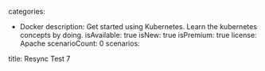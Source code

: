 categories:
  - Docker
description: Get started using Kubernetes. Learn the kubernetes concepts by doing.
isAvailable: true
isNew: true
isPremium: true
license: Apache
scenarioCount: 0
scenarios:

title: Resync Test 7

